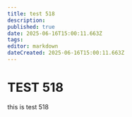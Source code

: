```yaml
---
title: test 518
description: 
published: true
date: 2025-06-16T15:00:11.663Z
tags: 
editor: markdown
dateCreated: 2025-06-16T15:00:11.663Z
---
```


# TEST 518
this is test 518

